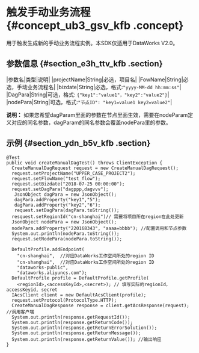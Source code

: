 # 触发手动业务流程 {#concept_ub3_gsv_kfb .concept}

用于触发生成新的手动业务流程实例。本SDK仅适用于DataWorks V2.0。

## 参数信息 {#section_e3h_ttv_kfb .section}

|参数名|类型|说明|
|projectName|String|必选，项目名|
|FowName|String|必选，手动业务流程名|
|bizdate|String|必选，格式:`"yyyy-MM-dd hh:mm:ss"`|
|DagPara|String|可选，格式: `{"key1":"value1"，"key2":"value2"}`|
|nodePara|String|可选，格式:`"节点ID": "key1=value1 key2=value2"`|

**说明：** 如果您希望dagParam里面的参数在节点里面生效，需要在nodeParam定义对应的同名参数，dagParam的同名参数会覆盖nodePara里的参数。

## 示例 {#section_ydn_b5v_kfb .section}

```
@Test
public void createManualDagTest() throws ClientException { 
  CreateManualDagRequest request = new CreateManualDagRequest();
  request.setProjectName("UPPER_CASE_PROJECT2");
  request.setFlowName("test_flow");
  request.setBizdate("2018-07-25 00:00:00");
  request.setDagPara("dagppp,dagvvv");
   JsonObject dagPara = new JsonObject();
   dagPara.addProperty("key1","5");
   dagPara.addProperty("key2","6");
   request.setDagPara(dagPara.toString());
  resquest.setRegionId("cn-shanghai")// 需要将项目所在region在此处更新
  JsonObject nodePara = new JsonObject();
  nodePara.addProperty("220168343", "aaaa=bbbb"); //配置调用和节点参数
  System.out.println(nodePara.toString());
  request.setNodePara(nodePara.toString());

  DefaultProfile.addEndpoint(
    "cn-shanghai",  //对应DataWorks工作空间所处的region ID
    "cn-shanghai",  //对应DataWorks工作空间所处的region ID
    "dataworks-public",
    "dataworks.aliyuncs.com");
  DefaultProfile profile = DefaultProfile.getProfile(
    <regionId>,<accessKeyId>,<secret>); // 填写实际的regionId，accessKeyid, secret
  IAcsClient client = new DefaultAcsClient(profile);
  request.setProtocol(ProtocolType.HTTP);
  CreateManualDagResponse response = client.getAcsResponse(request); //调用客户端
  System.out.println(response.getRequestId());
  System.out.println(response.getReturnCode());
  System.out.println(response.getReturnErrorSolution());
  System.out.println(response.getReturnMessage());
  System.out.println(response.getReturnValue()); //输出响应
}
```

